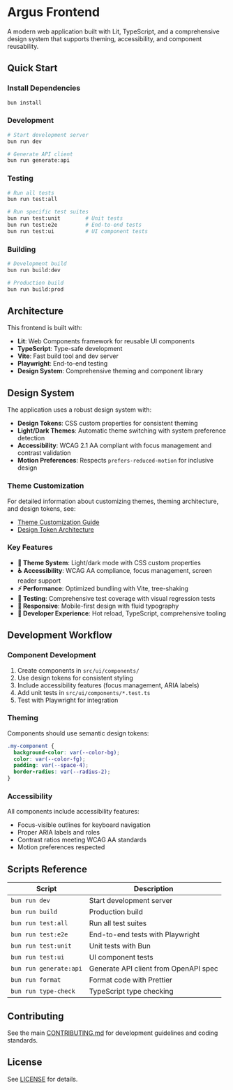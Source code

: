 # Argus Frontend

A modern web application built with Lit, TypeScript, and a comprehensive design system that supports theming, accessibility, and component reusability.

## Quick Start

### Install Dependencies

```bash
bun install
```

### Development

```bash
# Start development server
bun run dev

# Generate API client
bun run generate:api
```

### Testing

```bash
# Run all tests
bun run test:all

# Run specific test suites
bun run test:unit        # Unit tests
bun run test:e2e         # End-to-end tests
bun run test:ui          # UI component tests
```

### Building

```bash
# Development build
bun run build:dev

# Production build
bun run build:prod
```

## Architecture

This frontend is built with:

- **Lit**: Web Components framework for reusable UI components
- **TypeScript**: Type-safe development
- **Vite**: Fast build tool and dev server
- **Playwright**: End-to-end testing
- **Design System**: Comprehensive theming and component library

## Design System

The application uses a robust design system with:

- **Design Tokens**: CSS custom properties for consistent theming
- **Light/Dark Themes**: Automatic theme switching with system preference detection
- **Accessibility**: WCAG 2.1 AA compliant with focus management and contrast validation
- **Motion Preferences**: Respects `prefers-reduced-motion` for inclusive design

### Theme Customization

For detailed information about customizing themes, theming architecture, and design tokens, see:

- [Theme Customization Guide](../docs/designs/theme-customization.md)
- [Design Token Architecture](../docs/designs/006-css-tokens-and-theme.md)

### Key Features

- **🎨 Theme System**: Light/dark mode with CSS custom properties
- **♿ Accessibility**: WCAG AA compliance, focus management, screen reader support
- **⚡ Performance**: Optimized bundling with Vite, tree-shaking
- **🧪 Testing**: Comprehensive test coverage with visual regression tests
- **📱 Responsive**: Mobile-first design with fluid typography
- **🔧 Developer Experience**: Hot reload, TypeScript, comprehensive tooling

## Development Workflow

### Component Development

1. Create components in `src/ui/components/`
2. Use design tokens for consistent styling
3. Include accessibility features (focus management, ARIA labels)
4. Add unit tests in `src/ui/components/*.test.ts`
5. Test with Playwright for integration

### Theming

Components should use semantic design tokens:

```css
.my-component {
  background-color: var(--color-bg);
  color: var(--color-fg);
  padding: var(--space-4);
  border-radius: var(--radius-2);
}
```

### Accessibility

All components include accessibility features:

- Focus-visible outlines for keyboard navigation
- Proper ARIA labels and roles
- Contrast ratios meeting WCAG AA standards
- Motion preferences respected

## Scripts Reference

| Script | Description |
|--------|-------------|
| `bun run dev` | Start development server |
| `bun run build` | Production build |
| `bun run test:all` | Run all test suites |
| `bun run test:e2e` | End-to-end tests with Playwright |
| `bun run test:unit` | Unit tests with Bun |
| `bun run test:ui` | UI component tests |
| `bun run generate:api` | Generate API client from OpenAPI spec |
| `bun run format` | Format code with Prettier |
| `bun run type-check` | TypeScript type checking |

## Contributing

See the main [CONTRIBUTING.md](../CONTRIBUTING.md) for development guidelines and coding standards.

## License

See [LICENSE](../LICENSE) for details.
